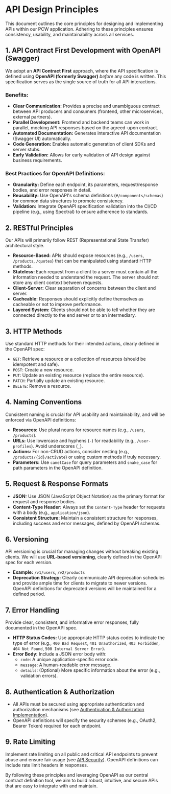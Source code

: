 # API Design Principles

This document outlines the core principles for designing and implementing APIs within our PCW application. Adhering to these principles ensures consistency, usability, and maintainability across all services.

## 1. API Contract First Development with OpenAPI (Swagger)

We adopt an **API Contract First** approach, where the API specification is defined using **OpenAPI (formerly Swagger)** *before* any code is written. This specification serves as the single source of truth for all API interactions.

### Benefits:
*   **Clear Communication:** Provides a precise and unambiguous contract between API producers and consumers (frontend, other microservices, external partners).
*   **Parallel Development:** Frontend and backend teams can work in parallel, mocking API responses based on the agreed-upon contract.
*   **Automated Documentation:** Generates interactive API documentation (Swagger UI) automatically.
*   **Code Generation:** Enables automatic generation of client SDKs and server stubs.
*   **Early Validation:** Allows for early validation of API design against business requirements.

### Best Practices for OpenAPI Definitions:
*   **Granularity:** Define each endpoint, its parameters, request/response bodies, and error responses in detail.
*   **Reusability:** Use OpenAPI's schema definitions (`#/components/schemas`) for common data structures to promote consistency.
*   **Validation:** Integrate OpenAPI specification validation into the CI/CD pipeline (e.g., using Spectral) to ensure adherence to standards.

## 2. RESTful Principles

Our APIs will primarily follow REST (Representational State Transfer) architectural style.

*   **Resource-Based:** APIs should expose resources (e.g., `/users`, `/products`, `/quotes`) that can be manipulated using standard HTTP methods.
*   **Stateless:** Each request from a client to a server must contain all the information needed to understand the request. The server should not store any client context between requests.
*   **Client-Server:** Clear separation of concerns between the client and server.
*   **Cacheable:** Responses should explicitly define themselves as cacheable or not to improve performance.
*   **Layered System:** Clients should not be able to tell whether they are connected directly to the end server or to an intermediary.

## 3. HTTP Methods

Use standard HTTP methods for their intended actions, clearly defined in the OpenAPI spec:
*   `GET`: Retrieve a resource or a collection of resources (should be idempotent and safe).
*   `POST`: Create a new resource.
*   `PUT`: Update an existing resource (replace the entire resource).
*   `PATCH`: Partially update an existing resource.
*   `DELETE`: Remove a resource.

## 4. Naming Conventions

Consistent naming is crucial for API usability and maintainability, and will be enforced via OpenAPI definitions:
*   **Resources:** Use plural nouns for resource names (e.g., `/users`, `/products`).
*   **URLs:** Use lowercase and hyphens (`-`) for readability (e.g., `/user-profiles`). Avoid underscores (`_`).
*   **Actions:** For non-CRUD actions, consider nesting (e.g., `/products/{id}/activate`) or using custom methods if truly necessary.
*   **Parameters:** Use `camelCase` for query parameters and `snake_case` for path parameters in the OpenAPI definition.

## 5. Request & Response Formats

*   **JSON:** Use JSON (JavaScript Object Notation) as the primary format for request and response bodies.
*   **Content-Type Header:** Always set the `Content-Type` header for requests with a body (e.g., `application/json`).
*   **Consistent Structure:** Maintain a consistent structure for responses, including success and error messages, defined by OpenAPI schemas.

## 6. Versioning

API versioning is crucial for managing changes without breaking existing clients. We will use **URL-based versioning**, clearly defined in the OpenAPI spec for each version.
*   **Example:** `/v1/users`, `/v2/products`
*   **Deprecation Strategy:** Clearly communicate API deprecation schedules and provide ample time for clients to migrate to newer versions. OpenAPI definitions for deprecated versions will be maintained for a defined period.

## 7. Error Handling

Provide clear, consistent, and informative error responses, fully documented in the OpenAPI spec.
*   **HTTP Status Codes:** Use appropriate HTTP status codes to indicate the type of error (e.g., `400 Bad Request`, `401 Unauthorized`, `403 Forbidden`, `404 Not Found`, `500 Internal Server Error`).
*   **Error Body:** Include a JSON error body with:
    *   `code`: A unique application-specific error code.
    *   `message`: A human-readable error message.
    *   `details`: (Optional) More specific information about the error (e.g., validation errors).

## 8. Authentication & Authorization

*   All APIs must be secured using appropriate authentication and authorization mechanisms (see [Authentication & Authorization Implementation](../../05_security_best_practices/03_auth_auth_implementation.md)).
*   OpenAPI definitions will specify the security schemes (e.g., OAuth2, Bearer Token) required for each endpoint.

## 9. Rate Limiting

Implement rate limiting on all public and critical API endpoints to prevent abuse and ensure fair usage (see [API Security](../../05_security_best_practices/05_api_security.md)). OpenAPI definitions can include rate limit headers in responses.

By following these principles and leveraging OpenAPI as our central contract definition tool, we aim to build robust, intuitive, and secure APIs that are easy to integrate with and maintain.
